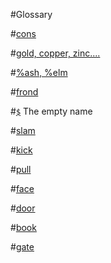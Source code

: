 #Glossary 

#[cons]()

#[gold, copper, zinc....]()

#[%ash, %elm]()

#[frond](#frond)

#[`$`](#buc) The empty name

#[slam](#slam)

#[kick](#kick)

#[pull](#pull)

#[face](#face)

#[door](#door)

#[book](#book)

#[gate](#gate)

